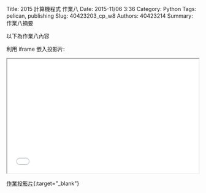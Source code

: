 Title: 2015 計算機程式 作業八
Date: 2015-11/06 3:36
Category: Python
Tags: pelican, publishing
Slug: 40423203_cp_w8
Authors: 40423214
Summary: 作業八摘要

以下為作業八內容

利用 iframe 嵌入投影片:

<iframe src="40423214_cp_w8_p.html" width="500" height="300"></iframe>

[作業投影片](40423214_cp_w8_p.html){:target="_blank"}